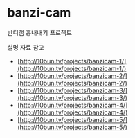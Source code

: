 # banzi-cam

반디캠 흉내내기 프로젝트

설명 자료 참고
* [http://10bun.tv/projects/banzicam-1/](http://10bun.tv/projects/banzicam-1/)
* [http://10bun.tv/projects/banzicam-2/](http://10bun.tv/projects/banzicam-2/)
* [http://10bun.tv/projects/banzicam-3/](http://10bun.tv/projects/banzicam-3/)
* [http://10bun.tv/projects/banzicam-4/](http://10bun.tv/projects/banzicam-4/)
* [http://10bun.tv/projects/banzicam-5/](http://10bun.tv/projects/banzicam-5/)

